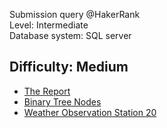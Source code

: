 
Submission query @HakerRank <br>
Level: Intermediate <br>
Database system: SQL server

## Difficulty: Medium
- [The Report](https://www.hackerrank.com/challenges/the-report/problem)
- [Binary Tree Nodes](https://www.hackerrank.com/challenges/binary-search-tree-1/problem)
- [Weather Observation Station 20](https://www.hackerrank.com/challenges/weather-observation-station-20/problem)
